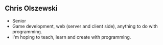 ## Chris Olszewski
- Senior
- Game development, web (server and client side), anything to do with programming.
- I'm hoping to teach, learn and create with programming.